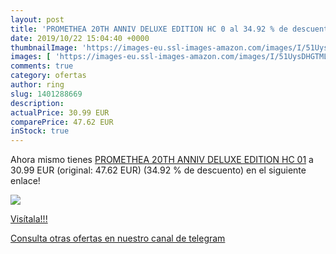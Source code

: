 ```yaml
---
layout: post
title: 'PROMETHEA 20TH ANNIV DELUXE EDITION HC 0 al 34.92 % de descuento'
date: 2019/10/22 15:04:40 +0000
thumbnailImage: 'https://images-eu.ssl-images-amazon.com/images/I/51UysDHGTML._SL200_.jpg'
images: [ 'https://images-eu.ssl-images-amazon.com/images/I/51UysDHGTML._SL200_.jpg' ]
comments: true
category: ofertas
author: ring
slug: 1401288669
description:
actualPrice: 30.99 EUR
comparePrice: 47.62 EUR
inStock: true
---
```


Ahora mismo tienes [PROMETHEA 20TH ANNIV DELUXE EDITION HC 01](https://www.amazon.com/dp/1401288669/?tag=redken08-20) a 30.99 EUR (original: 47.62 EUR) (34.92 %  de descuento) en el siguiente enlace!

[![](https://images-eu.ssl-images-amazon.com/images/I/51UysDHGTML._SL200_.jpg)](https://www.amazon.com/dp/1401288669/?tag=redken08-20)

[Visítala!!!](https://www.amazon.com/dp/1401288669/?tag=redken08-20)

[Consulta otras ofertas en nuestro canal de telegram](https://t.me/s/ofertas25)
